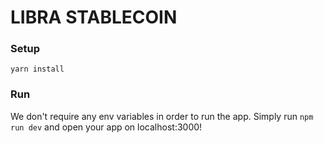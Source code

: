 # LIBRA STABLECOIN
 
### Setup
`yarn install`

### Run
We don't require any env variables in order to run the app. Simply run `npm run dev` and open your app on localhost:3000!
